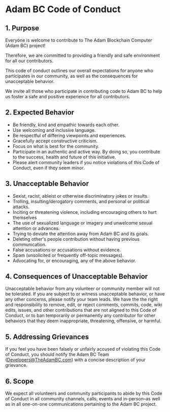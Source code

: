 # Adam BC Code of Conduct

## 1. Purpose

Everyone is welcome to contribute to The Adam Blockchain Computer (Adam BC) project! 

Therefore, we are committed to providing a friendly and safe environment for all our contributors.

This code of conduct outlines our overall expectations for anyone who participates in our community, as well as the consequences for unacceptable behavior.

We invite all those who participate in contributing code to Adam BC to help us foster a safe and positive experience for all contributors.

## 2. Expected Behavior

- Be friendly, kind and empathic towards each other.
- Use welcoming and inclusive language.
- Be respectful of differing viewpoints and experiences.
- Gracefully accept constructive criticism.
- Focus on what is best for the community.
- Participate in an authentic and active way. By doing so, you contribute to the success, health and future of this initiative.
- Please alert community leaders if you notice violations of this Code of Conduct, even if they seem minor.

## 3. Unacceptable Behavior

- Sexist, racist, ableist or otherwise discriminatory jokes or insults.
- Trolling, insulting/derogatory comments, and personal or political attacks.
- Inciting or threatening violence, including encouraging others to hurt themselves
- The use of sexualized language or imagery and unwelcome sexual attention or advances.
- Trying to deviate the attention away from Adam BC and its goals.
- Deleting other's people contribution without having previous communication.
- False accusations or accusations without evidence.
- Spam (unsolicited or frequently off-topic messages).
- Advocating for, or encouraging, any of the above behavior.

## 4. Consequences of Unacceptable Behavior

Unacceptable behavior from any volunteer or community member will not be tolerated. If you are subject to or witness unacceptable behavior, or have any other concerns, please notify your team leads. We have the the right and responsibility to remove, edit, or reject comments, commits, code, wiki edits, issues, and other contributions that are not aligned to this Code of Conduct, or to ban temporarily or permanently any contributor for other behaviors that they deem inappropriate, threatening, offensive, or harmful.

## 5. Addressing Grievances

If you feel you have been falsely or unfairly accused of violating this Code of Conduct, you should notify the Adam BC Team (Developers@TheAdamBC.com) with a concise description of your grievance.

## 6. Scope

We expect all volunteers and community participants to abide by this Code of Conduct in all community channels, calls, events and in-person–as well as in all one-on-one communications pertaining to the Adam BC project.

